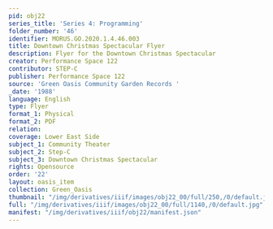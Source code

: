 ```yaml
---
pid: obj22
series_title: 'Series 4: Programming'
folder_number: '46'
identifier: MORUS.GO.2020.1.4.46.003
title: Downtown Christmas Spectacular Flyer
description: Flyer for the Downtown Christmas Spectacular
creator: Performance Space 122
contributor: STEP-C
publisher: Performance Space 122
source: 'Green Oasis Community Garden Records '
_date: '1988'
language: English
type: Flyer
format_1: Physical
format_2: PDF
relation:
coverage: Lower East Side
subject_1: Community Theater
subject_2: Step-C
subject_3: Downtown Christmas Spectacular
rights: Opensource
order: '22'
layout: oasis_item
collection: Green_Oasis
thumbnail: "/img/derivatives/iiif/images/obj22_00/full/250,/0/default.jpg"
full: "/img/derivatives/iiif/images/obj22_00/full/1140,/0/default.jpg"
manifest: "/img/derivatives/iiif/obj22/manifest.json"
---
```


